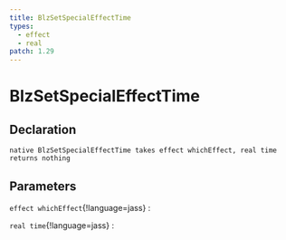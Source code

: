 ```yaml
---
title: BlzSetSpecialEffectTime
types:
  - effect
  - real
patch: 1.29
---
```


# BlzSetSpecialEffectTime

## Declaration

```jass
native BlzSetSpecialEffectTime takes effect whichEffect, real time returns nothing
```

## Parameters
`effect whichEffect`{!language=jass}
: 

`real time`{!language=jass}
: 
